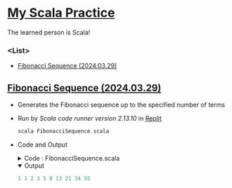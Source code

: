 # [My Scala Practice](../README.md#my-scala-practice)

The learned person is Scala!


### \<List>

- [Fibonacci Sequence (2024.03.29)](#fibonacci-sequence-20240329)


## [Fibonacci Sequence (2024.03.29)](#list)

- Generates the Fibonacci sequence up to the specified number of terms
- Run by *Scala code runner version 2.13.10* in [Replit](https://replit.com/)
  ```scala
  scala FibonacciSequence.scala
  ```
- Code and Output
  <details>
    <summary>Code : FibonacciSequence.scala</summary>

  ```scala
  object FibonacciSequence {

    /**
    * Generates the Fibonacci sequence up to the specified number of terms.
    * @param n The number of terms in the Fibonacci sequence to generate.
    * @return A list containing the Fibonacci sequence up to the specified number of terms.
    */
    def generateFibonacci(n: Int): List[Int] = {
      // Helper function for generating Fibonacci sequence recursively
      def generateFibonacciHelper(count: Int, a: Int, b: Int, acc: List[Int]): List[Int] = {
        if (count <= 0) acc.reverse
        else generateFibonacciHelper(count - 1, b, a + b, (a + b) :: acc)
        // In Scala, `(a + b) :: acc` is more efficient than `acc :+ (a + b)` for adding elements to a list.
      }

      // Call the helper function to generate the Fibonacci sequence and set initial values
      if (n <= 0) List()
      else if (n == 1) List(1)
      else generateFibonacciHelper(n - 2, 1, 1, List(1, 1))
    }

    /**
    * Main method to print the first 10 terms of the Fibonacci sequence horizontally with spaces between elements.
    * @param args Command line arguments (unused).
    */
    def main(args: Array[String]): Unit = {
      val fibonacciSequence = generateFibonacci(10)
      println(fibonacciSequence.mkString(" "))
    }
  }
  ```
  </details>
  <details open="">
    <summary>Output</summary>

  ```scala
  1 1 2 3 5 8 13 21 34 55
  ```
  </details>
